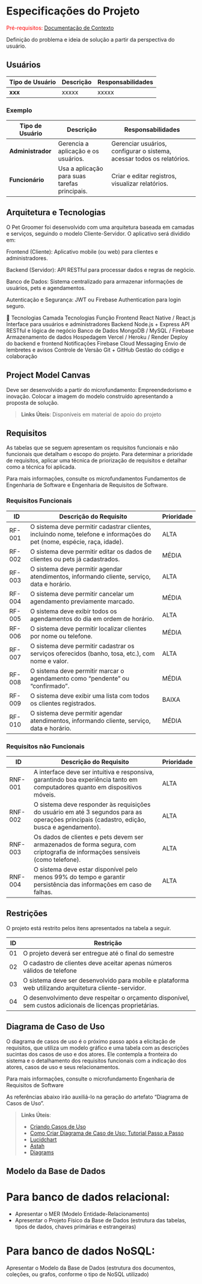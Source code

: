 # Especificações do Projeto

<span style="color:red">Pré-requisitos: <a href="01-Documentação de Contexto.md"> Documentação de Contexto</a></span>

Definição do problema e ideia de solução a partir da perspectiva do usuário. 

## Usuários
| Tipo de Usuário   | Descrição | Responsabilidades |
|------------------|-----------|------------------|
| **xxx** | xxxxx | xxxxx |

### Exemplo

| Tipo de Usuário   | Descrição | Responsabilidades |
|------------------|-----------|------------------|
| **Administrador** | Gerencia a aplicação e os usuários. | Gerenciar usuários, configurar o sistema, acessar todos os relatórios. |
| **Funcionário** | Usa a aplicação para suas tarefas principais. | Criar e editar registros, visualizar relatórios. |


## Arquitetura e Tecnologias

O Pet Groomer foi desenvolvido com uma arquitetura baseada em camadas e serviços, seguindo o modelo Cliente-Servidor. O aplicativo será dividido em:

Frontend (Cliente): Aplicativo mobile (ou web) para clientes e administradores.

Backend (Servidor): API RESTful para processar dados e regras de negócio.

Banco de Dados: Sistema centralizado para armazenar informações de usuários, pets e agendamentos.

Autenticação e Segurança: JWT ou Firebase Authentication para login seguro.

🔹 Tecnologias
Camada	Tecnologias	Função
Frontend	React Native / React.js	Interface para usuários e administradores
Backend	Node.js + Express	API RESTful e lógica de negócio
Banco de Dados	MongoDB / MySQL / Firebase	Armazenamento de dados
Hospedagem	Vercel / Heroku / Render	Deploy do backend e frontend
Notificações	Firebase Cloud Messaging	Envio de lembretes e avisos
Controle de Versão	Git + GitHub	Gestão do código e colaboração
## Project Model Canvas

Deve ser desenvolvido a partir do microfundamento: Empreendedorismo e inovação.
Colocar a imagem do modelo construído apresentando a proposta de solução.

> **Links Úteis**:
> Disponíveis em material de apoio do projeto

## Requisitos

As tabelas que se seguem apresentam os requisitos funcionais e não funcionais que detalham o escopo do projeto. Para determinar a prioridade de requisitos, aplicar uma técnica de priorização de requisitos e detalhar como a técnica foi aplicada.

Para mais informações, consulte os microfundamentos Fundamentos de Engenharia de Software e Engenharia de Requisitos de Software. 

### Requisitos Funcionais

|ID    | Descrição do Requisito  | Prioridade |
|------|-----------------------------------------|----|
|RF-001| O sistema deve permitir cadastrar clientes, incluindo nome, telefone e informações do pet (nome, espécie, raça, idade). | ALTA | 
|RF-002| O sistema deve permitir editar os dados de clientes ou pets já cadastrados.  | MÉDIA |
|RF-003| O sistema deve permitir agendar atendimentos, informando cliente, serviço, data e horário.  | ALTA |
|RF-004| O sistema deve permitir cancelar um agendamento previamente marcado.  | MÉDIA |
|RF-005| O sistema deve exibir todos os agendamentos do dia em ordem de horário.  | ALTA |
|RF-006| O sistema deve permitir localizar clientes por nome ou telefone.  | MÉDIA |
|RF-007| O sistema deve permitir cadastrar os serviços oferecidos (banho, tosa, etc.), com nome e valor.  | ALTA |
|RF-008| O sistema deve permitir marcar o agendamento como “pendente” ou “confirmado”.  | MÉDIA |
|RF-009| O sistema deve exibir uma lista com todos os clientes registrados.  | BAIXA |
|RF-010| O sistema deve permitir agendar atendimentos, informando cliente, serviço, data e horário.  | MÉDIA |

### Requisitos não Funcionais

|ID     | Descrição do Requisito  |Prioridade |
|-------|-------------------------|----|
|RNF-001| A interface deve ser intuitiva e responsiva, garantindo boa experiência tanto em computadores quanto em dispositivos móveis. | ALTA | 
|RNF-002| O sistema deve responder às requisições do usuário em até 3 segundos para as operações principais (cadastro, edição, busca e agendamento). |  ALTA | 
|RNF-003| Os dados de clientes e pets devem ser armazenados de forma segura, com criptografia de informações sensíveis (como telefone). | ALTA |
|RNF-004| O sistema deve estar disponível pelo menos 99% do tempo e garantir persistência das informações em caso de falhas. | ALTA |


## Restrições

O projeto está restrito pelos itens apresentados na tabela a seguir.

|ID| Restrição                                             |
|--|-------------------------------------------------------|
|01| O projeto deverá ser entregue até o final do semestre |
|02| O cadastro de clientes deve aceitar apenas números válidos de telefone |
|03| O sistema deve ser desenvolvido para mobile e plataforma web utilizando arquitetura cliente-servidor.|
|04| O desenvolvimento deve respeitar o orçamento disponível, sem custos adicionais de licenças proprietárias.|


## Diagrama de Caso de Uso

O diagrama de casos de uso é o próximo passo após a elicitação de requisitos, que utiliza um modelo gráfico e uma tabela com as descrições sucintas dos casos de uso e dos atores. Ele contempla a fronteira do sistema e o detalhamento dos requisitos funcionais com a indicação dos atores, casos de uso e seus relacionamentos. 

Para mais informações, consulte o microfundamento Engenharia de Requisitos de Software 

As referências abaixo irão auxiliá-lo na geração do artefato “Diagrama de Casos de Uso”.

> **Links Úteis**:
> - [Criando Casos de Uso](https://www.ibm.com/docs/pt-br/elm/6.0?topic=requirements-creating-use-cases)
> - [Como Criar Diagrama de Caso de Uso: Tutorial Passo a Passo](https://gitmind.com/pt/fazer-diagrama-de-caso-uso.html/)
> - [Lucidchart](https://www.lucidchart.com/)
> - [Astah](https://astah.net/)
> - [Diagrams](https://app.diagrams.net/)

## Modelo da Base de Dados

# Para banco de dados relacional:
- Apresentar o MER (Modelo Entidade-Relacionamento)
- Apresentar o Projeto Físico da Base de Dados (estrutura das tabelas, tipos de dados, chaves primárias e estrangeiras)
# Para banco de dados NoSQL:
Apresentar o Modelo da Base de Dados (estrutura dos documentos, coleções, ou grafos, conforme o tipo de NoSQL utilizado)

